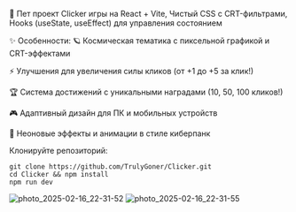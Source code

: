 
🌌 Пет проект Clicker игры на React + Vite,
    Чистый CSS с CRT-фильтрами,
    Hooks (useState, useEffect) для управления состоянием

✨ Особенности:
🪐 Космическая тематика с пиксельной графикой и CRT-эффектами

⚡ Улучшения для увеличения силы кликов (от +1 до +5 за клик!)

🏆 Система достижений с уникальными наградами (10, 50, 100 кликов!)

🎮 Адаптивный дизайн для ПК и мобильных устройств

🌟 Неоновые эффекты и анимации в стиле киберпанк

Клонируйте репозиторий:

```
git clone https://github.com/TrulyGoner/Clicker.git
cd Clicker && npm install
npm run dev
```
![photo_2025-02-16_22-31-52](https://github.com/user-attachments/assets/455ea7bc-81d4-4a9b-9d2a-9dda6bcce845)
![photo_2025-02-16_22-31-55](https://github.com/user-attachments/assets/c5c3310f-3fb8-4ffe-86f9-2ef23cefcd6c)
